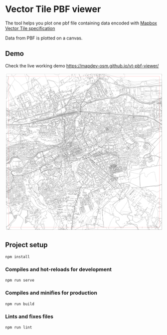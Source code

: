 # Vector Tile PBF viewer

The tool helps you plot one pbf file containing data encoded with [Mapbox Vector Tile specification](https://github.com/mapbox/vector-tile-spec)

Data from PBF is plotted on a canvas.

## Demo
Check the live working demo https://mapdev-osm.github.io/vt-pbf-viewer/


![Canvas representation of pbf](./src/assets/pbfplotted.png)


## Project setup
```
npm install
```

### Compiles and hot-reloads for development
```
npm run serve
```

### Compiles and minifies for production
```
npm run build
```

### Lints and fixes files
```
npm run lint
```

